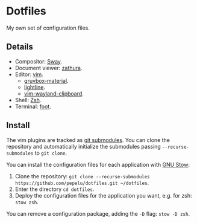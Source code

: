 # Dotfiles

My own set of configuration files.

## Details

- Compositor: [Sway](https://swaywm.org/).
- Document viewer: [zathura](https://pwmt.org/projects/zathura/).
- Editor: [vim](https://www.vim.org/).
    - [gruvbox-material](https://github.com/sainnhe/gruvbox-material).
    - [lightline](https://github.com/itchyny/lightline.vim).
    - [vim-wayland-clipboard](https://github.com/jasonccox/vim-wayland-clipboard).
- Shell: [Zsh](https://www.zsh.org/).
- Terminal: [foot](https://codeberg.org/dnkl/foot).

## Install

The vim plugins are tracked as [git submodules](https://git-scm.com/book/en/v2/Git-Tools-Submodules). You can clone the repository and automatically initialize the submodules passing `--recurse-submodules` to `git clone`.

You can install the configuration files for each application with [GNU Stow](https://www.gnu.org/software/stow/):

1. Clone the repository: `git clone --recurse-submodules https://github.com/pepelu/dotfiles.git ~/dotfiles`.
1. Enter the directory `cd dotfiles`.
1. Deploy the configuration files for the application you want, e.g. for zsh: `stow zsh`.

You can remove a configuration package, adding the `-D` flag: `stow -D zsh`.
